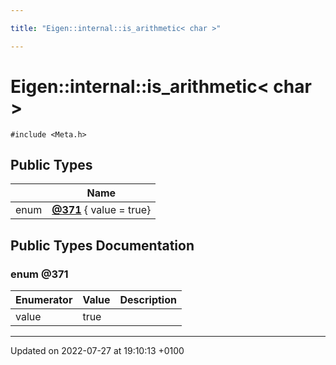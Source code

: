 ```yaml
---

title: "Eigen::internal::is_arithmetic< char >"

---
```


# Eigen::internal::is_arithmetic< char >






`#include <Meta.h>`

## Public Types

|                | Name           |
| -------------- | -------------- |
| enum| **[@371](http://example.org/classes/structeigen_1_1internal_1_1is__arithmetic_3_01char_01_4/#enum-@371)** { value = true} |

## Public Types Documentation

### enum @371

| Enumerator | Value | Description |
| ---------- | ----- | ----------- |
| value | true|   |




-------------------------------

Updated on 2022-07-27 at 19:10:13 +0100